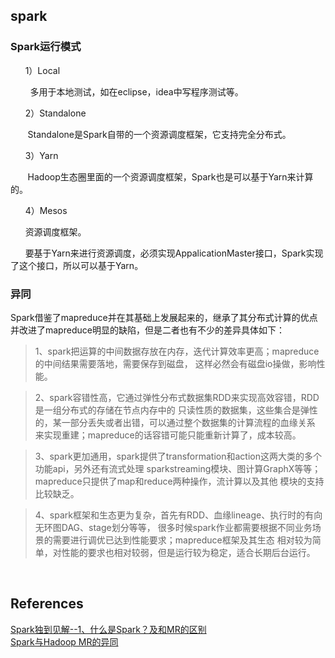## spark
### Spark运行模式       

      1）Local

        多用于本地测试，如在eclipse，idea中写程序测试等。

      2）Standalone

       Standalone是Spark自带的一个资源调度框架，它支持完全分布式。

      3）Yarn

       Hadoop生态圈里面的一个资源调度框架，Spark也是可以基于Yarn来计算的。

      4）Mesos

      资源调度框架。

      要基于Yarn来进行资源调度，必须实现AppalicationMaster接口，Spark实现了这个接口，所以可以基于Yarn。


### 异同
Spark借鉴了mapreduce并在其基础上发展起来的，继承了其分布式计算的优点并改进了mapreduce明显的缺陷，但是二者也有不少的差异具体如下：  
> 1、spark把运算的中间数据存放在内存，迭代计算效率更高；mapreduce的中间结果需要落地，需要保存到磁盘，
这样必然会有磁盘io操做，影响性能。

> 2、spark容错性高，它通过弹性分布式数据集RDD来实现高效容错，RDD是一组分布式的存储在节点内存中的
只读性质的数据集，这些集合是弹性的，某一部分丢失或者出错，可以通过整个数据集的计算流程的血缘关系
来实现重建；mapreduce的话容错可能只能重新计算了，成本较高。

> 3、spark更加通用，spark提供了transformation和action这两大类的多个功能api，另外还有流式处理
sparkstreaming模块、图计算GraphX等等；mapreduce只提供了map和reduce两种操作，流计算以及其他
模块的支持比较缺乏。

> 4、spark框架和生态更为复杂，首先有RDD、血缘lineage、执行时的有向无环图DAG、stage划分等等，
很多时候spark作业都需要根据不同业务场景的需要进行调优已达到性能要求；mapreduce框架及其生态
相对较为简单，对性能的要求也相对较弱，但是运行较为稳定，适合长期后台运行。

&nbsp;
## References
[Spark独到见解--1、什么是Spark？及和MR的区别](https://blog.csdn.net/sun_duoLong/article/details/78502243)  
[Spark与Hadoop MR的异同](https://blog.csdn.net/zx8167107/article/details/79086864?utm_medium=distribute.pc_relevant.none-task-blog-BlogCommendFromMachineLearnPai2-1.nonecase&depth_1-utm_source=distribute.pc_relevant.none-task-blog-BlogCommendFromMachineLearnPai2-1.nonecase)
